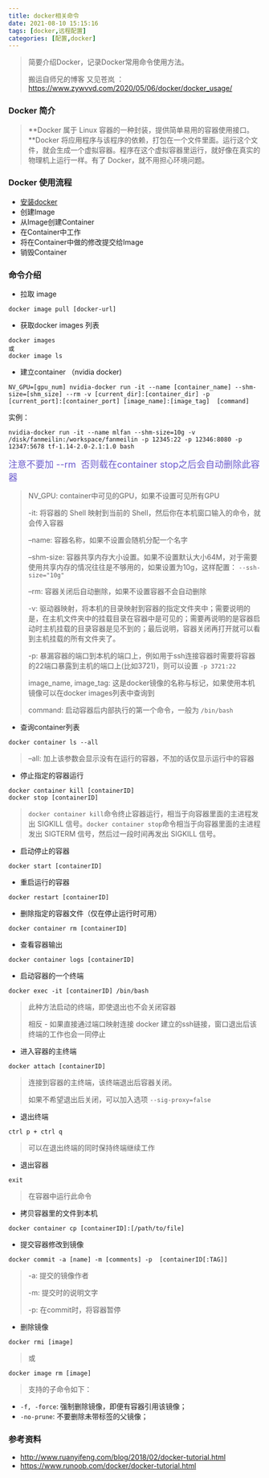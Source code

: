 ```yaml
---
title: docker相关命令
date: 2021-08-10 15:15:16
tags: [docker,远程配置]
categories: [配置,docker]
---
```


>简要介绍Docker，记录Docker常用命令使用方法。
>
>搬运自师兄的博客 又见苍岚 ：https://www.zywvvd.com/2020/05/06/docker/docker_usage/

### Docker 简介

> **Docker 属于 Linux 容器的一种封装，提供简单易用的容器使用接口。**Docker 将应用程序与该程序的依赖，打包在一个文件里面。运行这个文件，就会生成一个虚拟容器。程序在这个虚拟容器里运行，就好像在真实的物理机上运行一样。有了 Docker，就不用担心环境问题。

### Docker 使用流程

- [安装docker](https://docs.docker.com/desktop/)
- 创建Image
- 从Image创建Container
- 在Container中工作
- 将在Container中做的修改提交给Image
- 销毁Container

### 命令介绍

- 拉取 image

```
docker image pull [docker-url]
```

- 获取docker images 列表

```
docker images
或
docker image ls
```

- 建立container （nvidia docker)

```
NV_GPU=[gpu_num] nvidia-docker run -it --name [container_name] --shm-size=[shm_size] --rm -v [current_dir]:[container_dir] -p [current_port]:[container_port] [image_name]:[image_tag]  [command] 
```
实例：
```
nvidia-docker run -it --name mlfan --shm-size=10g -v /disk/fanmeilin:/workspace/fanmeilin -p 12345:22 -p 12346:8080 -p 12347:5678 tf-1.14-2.0-2.1:1.0 bash
```
<font color=SlateBlue size=4>注意不要加 --rm  否则载在container stop之后会自动删除此容器</font>

> NV_GPU: container中可见的GPU，如果不设置可见所有GPU
>
> -it: 将容器的 Shell 映射到当前的 Shell，然后你在本机窗口输入的命令，就会传入容器
>
> –name: 容器名称，如果不设置会随机分配一个名字
>
> –shm-size: 容器共享内存大小设置。如果不设置默认大小64M，对于需要使用共享内存的情况往往是不够用的，如果设置为10g，这样配置： `--ssh-size="10g"`
>
> –rm: 容器关闭后自动删除，如果不设置容器不会自动删除
>
> -v: 驱动器映射，将本机的目录映射到容器的指定文件夹中；需要说明的是，在主机文件夹中的挂载目录在容器中是可见的；需要再说明的是容器启动时主机挂载的目录容器是见不到的；最后说明，容器关闭再打开就可以看到主机挂载的所有文件夹了。
>
> -p: 暴漏容器的端口到本机的端口上，例如用于ssh连接容器时需要将容器的22端口暴露到主机的端口上(比如3721)，则可以设置 `-p 3721:22`
>
> image_name, image_tag: 这是docker镜像的名称与标记，如果使用本机镜像可以在docker images列表中查询到
>
> command: 启动容器后内部执行的第一个命令，一般为 `/bin/bash`

- 查询container列表

```
docker container ls --all
```

> –all: 加上该参数会显示没有在运行的容器，不加的话仅显示运行中的容器

- 停止指定的容器运行

```
docker container kill [containerID]
docker stop [containerID]
```

> `docker container kill`命令终止容器运行，相当于向容器里面的主进程发出 SIGKILL 信号。`docker container stop`命令相当于向容器里面的主进程发出 SIGTERM 信号，然后过一段时间再发出 SIGKILL 信号。

- 启动停止的容器

```
docker start [containerID]
```

- 重启运行的容器

```
docker restart [containerID]
```

- 删除指定的容器文件（仅在停止运行时可用）

```
docker container rm [containerID]
```

- 查看容器输出

```
docker container logs [containerID]
```

- 启动容器的一个终端

```
docker exec -it [containerID] /bin/bash
```

> 此种方法启动的终端，即使退出也不会关闭容器
>
> 相反 - 如果直接通过端口映射连接 docker 建立的ssh链接，窗口退出后该终端的工作也会一同停止

- 进入容器的主终端

```
docker attach [containerID]
```

> 连接到容器的主终端，该终端退出后容器关闭。
>
> 如果不希望退出后关闭，可以加入选项 `--sig-proxy=false`

- 退出终端

```
ctrl p + ctrl q
```

> 可以在退出终端的同时保持终端继续工作

- 退出容器

```
exit
```

> 在容器中运行此命令

- 拷贝容器里的文件到本机

```
docker container cp [containerID]:[/path/to/file]
```

- 提交容器修改到镜像

```
docker commit -a [name] -m [comments] -p  [containerID[:TAG]]
```

> -a: 提交的镜像作者
>
> -m: 提交时的说明文字
>
> -p: 在commit时，将容器暂停

- 删除镜像

```
docker rmi [image]
```

> 或

```
docker image rm [image]
```

> 支持的子命令如下：

- `-f, -force`: 强制删除镜像，即便有容器引用该镜像；
- `-no-prune`: 不要删除未带标签的父镜像；

### 参考资料

- http://www.ruanyifeng.com/blog/2018/02/docker-tutorial.html
- https://www.runoob.com/docker/docker-tutorial.html
